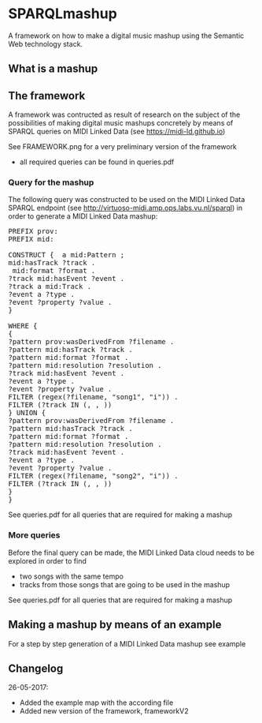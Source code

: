 # SPARQLmashup

A framework on how to make a digital music mashup using the Semantic Web technology stack.

## What is a mashup

## The framework
A framework was contructed as result of research on the subject of the possibilities of making digital music mashups concretely by means of SPARQL queries on MIDI Linked Data (see https://midi-ld.github.io)

See FRAMEWORK.png for a very preliminary version of the framework
- all required queries can be found in queries.pdf

### Query for the mashup
The following query was constructed to be used on the MIDI Linked Data SPARQL endpoint (see http://virtuoso-midi.amp.ops.labs.vu.nl/sparql) in order to generate a MIDI Linked Data mashup:

<pre>
PREFIX prov: <http://www.w3.org/ns/prov#> 
PREFIX mid: <http://purl.org/midi-ld/midi#>

CONSTRUCT { <newsong> a mid:Pattern ;
mid:hasTrack ?track . 
<newsong> mid:format ?format .
?track mid:hasEvent ?event .
?track a mid:Track .
?event a ?type .
?event ?property ?value .
}

WHERE { 
{
?pattern prov:wasDerivedFrom ?filename .
?pattern mid:hasTrack ?track .
?pattern mid:format ?format .
?pattern mid:resolution ?resolution .
?track mid:hasEvent ?event .
?event a ?type .
?event ?property ?value .
FILTER (regex(?filename, "song1", "i")) .
FILTER (?track IN (<track1>, <track2>, <and so on>))
} UNION {
?pattern prov:wasDerivedFrom ?filename .
?pattern mid:hasTrack ?track .
?pattern mid:format ?format .
?pattern mid:resolution ?resolution .
?track mid:hasEvent ?event .
?event a ?type .
?event ?property ?value .
FILTER (regex(?filename, "song2", "i")) .
FILTER (?track IN (<track1>, <track2>, <and so on>))
}
}
</pre>

See queries.pdf for all queries that are required for making a mashup

### More queries

Before the final query can be made, the MIDI Linked Data cloud needs to be explored in order to find
- two songs with the same tempo
- tracks from those songs that are going to be used in the mashup

See queries.pdf for all queries that are required for making a mashup 

## Making a mashup by means of an example
For a step by step generation of a MIDI Linked Data mashup see example

## Changelog

26-05-2017:
- Added the example map with the according file
- Added new version of the framework, frameworkV2


